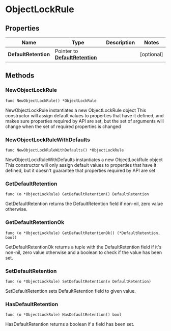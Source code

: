 # ObjectLockRule

## Properties

|Name | Type | Description | Notes|
|------------ | ------------- | ------------- | -------------|
|**DefaultRetention** | Pointer to [**DefaultRetention**](DefaultRetention.md) |  | [optional] |

## Methods

### NewObjectLockRule

`func NewObjectLockRule() *ObjectLockRule`

NewObjectLockRule instantiates a new ObjectLockRule object
This constructor will assign default values to properties that have it defined,
and makes sure properties required by API are set, but the set of arguments
will change when the set of required properties is changed

### NewObjectLockRuleWithDefaults

`func NewObjectLockRuleWithDefaults() *ObjectLockRule`

NewObjectLockRuleWithDefaults instantiates a new ObjectLockRule object
This constructor will only assign default values to properties that have it defined,
but it doesn't guarantee that properties required by API are set

### GetDefaultRetention

`func (o *ObjectLockRule) GetDefaultRetention() DefaultRetention`

GetDefaultRetention returns the DefaultRetention field if non-nil, zero value otherwise.

### GetDefaultRetentionOk

`func (o *ObjectLockRule) GetDefaultRetentionOk() (*DefaultRetention, bool)`

GetDefaultRetentionOk returns a tuple with the DefaultRetention field if it's non-nil, zero value otherwise
and a boolean to check if the value has been set.

### SetDefaultRetention

`func (o *ObjectLockRule) SetDefaultRetention(v DefaultRetention)`

SetDefaultRetention sets DefaultRetention field to given value.

### HasDefaultRetention

`func (o *ObjectLockRule) HasDefaultRetention() bool`

HasDefaultRetention returns a boolean if a field has been set.


